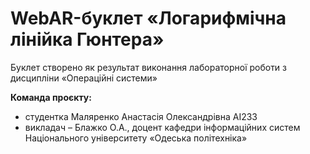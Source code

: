 # WebAR-буклет «Логарифмічна лінійка Гюнтера»
Буклет створено як результат виконання лабораторної роботи з дисципліни «Операційні системи»

**Команда проєкту:**  
- студентка Маляренко Анастасія Олександрівна АІ233
- викладач – Блажко О.А., доцент кафедри інформаційних систем Національного університету «Одеська політехніка» 


